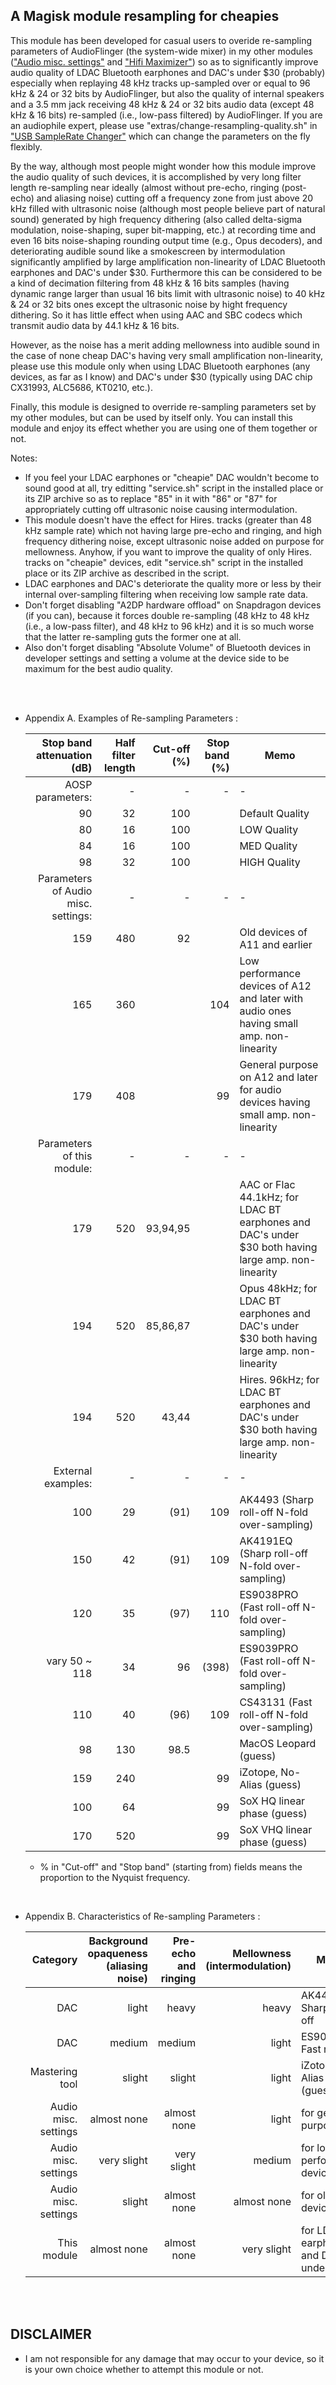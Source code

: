 ## A Magisk module resampling for cheapies

This module has been developed for casual users to overide re-sampling parameters of AudioFlinger (the system-wide mixer) in my other modules (["Audio misc. settings"](https://github.com/Magisk-Modules-Alt-Repo/audio-misc-settings) and ["Hifi Maximizer"](https://github.com/yzyhk904/hifi-maximizer-mod)) so as to significantly improve audio quality of LDAC Bluetooth earphones and DAC's under $30 (probably) especially when replaying 48 kHz tracks up-sampled over or equal to 96 kHz & 24 or 32 bits by AudioFlinger, but also the quality of internal speakers and a 3.5 mm jack receiving 48 kHz & 24 or 32 bits audio data (except 48 kHz & 16 bits) re-sampled (i.e., low-pass filtered) by AudioFlinger. If you are an audiophile expert, please use "extras/change-resampling-quality.sh" in ["USB SampleRate Changer"](https://github.com/yzyhk904/USB_SampleRate_Changer) which can change the parameters on the fly flexibly.

By the way, although most people might wonder how this module improve the audio quality of such devices, it is accomplished by very long filter length re-sampling near ideally (almost without pre-echo, ringing (post-echo) and aliasing noise) cutting off a frequency zone from just above 20 kHz filled with ultrasonic noise (although most people believe part of natural sound) generated by high frequency dithering (also called delta-sigma modulation, noise-shaping, super bit-mapping, etc.) at recording time and even 16 bits noise-shaping rounding output time (e.g., Opus decoders), and deteriorating audible sound like a smokescreen by intermodulation significantly amplified by large amplification non-linearity of LDAC Bluetooth earphones and DAC's under $30. Furthermore this can be considered to be a kind of decimation filtering from 48 kHz & 16 bits samples (having dynamic range larger than usual 16 bits limit with ultrasonic noise) to 40 kHz & 24 or 32 bits ones except the ultrasonic noise by hight frequency dithering. So it has little effect when using AAC and SBC codecs which transmit audio data by 44.1 kHz & 16 bits. 

However, as the noise has a merit adding mellowness into audible sound in the case of none cheap DAC's having very small amplification non-linearity, please use this module only when using LDAC Bluetooth earphones (any devices, as far as I know) and DAC's under $30 (typically using DAC chip CX31993, ALC5686, KT0210, etc.).

Finally, this module is designed to override re-sampling parameters set by my other modules, but can be used by itself only. You can install this module and enjoy its effect whether you are using one of them together or not.


Notes:
* If you feel your LDAC earphones or "cheapie" DAC wouldn't become to sound good at all, try editting "service.sh" script in the installed place or its ZIP archive so as to replace "85" in it with "86" or "87" for appropriately cutting off ultrasonic noise causing intermodulation.
* This module doesn't have the effect for Hires. tracks (greater than 48 kHz sample rate) which not having large pre-echo and ringing, and high frequency dithering noise, except ultrasonic noise added on purpose for mellowness. Anyhow, if you want to improve the quality of only Hires. tracks on "cheapie" devices, edit "service.sh" script in the installed place or its ZIP archive as described in the script.
* LDAC earphones and DAC's deteriorate the quality more or less by their internal over-sampling filtering when receiving low sample rate data.
* Don't forget disabling "A2DP hardware offload" on Snapdragon devices (if you can), because it forces double re-sampling (48 kHz to 48 kHz (i.e., a low-pass filter), and 48 kHz to 96 kHz) and it is so much worse that the latter re-sampling guts the former one at all.
* Also don't forget disabling "Absolute Volume" of Bluetooth devices in developer settings and setting a volume at the device side to be maximum for the best audio quality.

<br/>
<br/>

- Appendix A. Examples of Re-sampling Parameters :
    
    
    | Stop band attenuation (dB) | Half filter length | Cut-off (%) | Stop band (%) | Memo |
    | ---: | ---: | ---: | ---: | ---- |
    | AOSP parameters: | - | - | - | - |
    | 90 | 32 | 100 | | Default Quality|
    | 80 | 16 | 100 | | LOW Quality |
    | 84 | 16 | 100 | | MED Quality |
    | 98 | 32 | 100 | | HIGH Quality |
    | Parameters of Audio misc. settings: | - | - | - | - |
    | 159 | 480 | 92 | | Old devices of A11 and earlier |
    | 165 | 360 | | 104 | Low performance devices of A12 and later with audio ones having small amp. non-linearity |
    | 179 | 408 | | 99 | General purpose on A12 and later for audio devices having small amp. non-linearity |
    | Parameters of this module: | - | - | - | - |
    | 179 | 520 | 93,94,95 | | AAC or Flac 44.1kHz; for LDAC BT earphones and DAC's under $30 both having large amp. non-linearity |
    | 194 | 520 | 85,86,87 | | Opus 48kHz; for LDAC BT earphones and DAC's under $30 both having large amp. non-linearity |
    | 194 | 520 | 43,44 | | Hires. 96kHz; for LDAC BT earphones and DAC's under $30 both having large amp. non-linearity |
    | External examples: | - | - | - | - |
    | 100 | 29 | (91) | 109 | AK4493 (Sharp roll-off N-fold over-sampling) |
    | 150 | 42 | (91) | 109 | AK4191EQ (Sharp roll-off N-fold over-sampling) |
    | 120 | 35 | (97) | 110 | ES9038PRO (Fast roll-off N-fold over-sampling) |
    | vary 50 ~ 118 | 34 | 96 | (398) | ES9039PRO (Fast roll-off N-fold over-sampling) |
    | 110 | 40 | (96) | 109 | CS43131 (Fast roll-off N-fold over-sampling) |
    | 98 | 130 | 98.5 | | MacOS Leopard (guess) |
    | 159 | 240 | | 99 | iZotope, No-Alias (guess) |
    | 100 | 64 | | 99 | SoX HQ linear phase (guess) |
    | 170 | 520 | | 99 | SoX VHQ linear phase (guess) |

    * % in "Cut-off" and "Stop band" (starting from) fields means the proportion to the Nyquist frequency.
<br/>

- Appendix B. Characteristics of Re-sampling Parameters :
    
    
    | Category | Background opaqueness (aliasing noise) | Pre-echo and ringing | Mellowness (intermodulation) | Memo |
    | ---: | ---: | ---: | ---: | ---- |
    | DAC | light | heavy | heavy | AK4491EQ Sharp roll-off |
    | DAC | medium | medium | light | ES9039PRO Fast roll-off |
    | Mastering tool | slight | slight | light | iZotope, No Alias (guess) |
    | Audio misc. settings | almost none | almost none | light | for general purpose |
    | Audio misc. settings | very slight | very slight | medium | for low performance devices |
    | Audio misc. settings | slight | almost none | almost none | for old devices |
    | This module | almost none | almost none | very slight | for LDAC BT earphones and DAC's under $30 |

<br/>
<br/>

## DISCLAIMER

* I am not responsible for any damage that may occur to your device, so it is your own choice whether to attempt this module or not.

##
